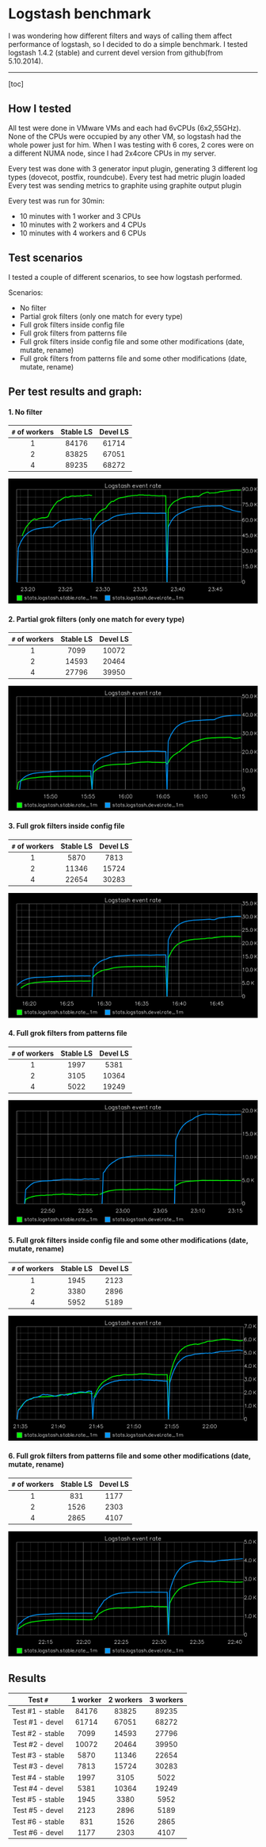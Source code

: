 Logstash benchmark
===================

I was wondering how different filters and ways of calling them affect performance of logstash, so I decided to do a simple benchmark. I tested logstash 1.4.2 (stable) and current devel version from github(from 5.10.2014).

-------------

[toc]

How I tested
-------------
All test were done in VMware VMs and each had 6vCPUs (6x2,55GHz). None of the CPUs were occupied by any other VM, so logstash had the whole power just for him. When I was testing with 6 cores, 2 cores were on a different NUMA node, since I had 2x4core CPUs in my server.

Every test was done with 3 generator input plugin, generating 3 different log types (dovecot, postfix, roundcube).
Every test had metric plugin loaded
Every test was sending metrics to graphite using graphite output plugin

Every test was run for 30min:

 - 10 minutes with 1 worker and 3 CPUs
 - 10 minutes with 2 workers and 4 CPUs
 - 10 minutes with 4 workers and 6 CPUs

Test scenarios
-------------
I tested a couple of different scenarios, to see how logstash performed. 

Scenarios:

- No filter
- Partial grok filters (only one match for every type) 
- Full grok filters inside config file
- Full grok filters from patterns file
- Full grok filters inside config file and some other modifications (date, mutate, rename)
- Full grok filters from patterns file and some other modifications (date, mutate, rename)

Per test results and graph:
-------------
#### 1. No filter
| `#` of workers    | Stable LS | Devel   LS|
| :-------:         | :----:    | :---:     |
| 1                 | 84176     |  61714    |
| 2                 | 83825     |  67051    |
| 4                 | 89235     |  68272    |

![Rate graph](https://github.com/matejzero/logstash-benchmark/blob/master/graphs/1-rate.png)

#### 2. Partial grok filters (only one match for every type) 
| `#` of workers    | Stable LS | Devel   LS|
| :-------:         | :----:    | :---:     |
| 1                 | 7099     |  10072    |
| 2                 | 14593     |  20464    |
| 4                 | 27796     |  39950    |

![Rate graph](https://github.com/matejzero/logstash-benchmark/blob/master/graphs/2-rate.png)

#### 3. Full grok filters inside config file
| `#` of workers    | Stable LS | Devel   LS|
| :-------:         | :----:    | :---:     |
| 1                 | 5870     |  7813    |
| 2                 | 11346     |  15724    |
| 4                 | 22654     |  30283    |

![Rate graph](https://github.com/matejzero/logstash-benchmark/blob/master/graphs/3-rate.png)

#### 4. Full grok filters from patterns file
| `#` of workers    | Stable LS | Devel   LS|
| :-------:         | :----:    | :---:     |
| 1                 | 1997     |  5381    |
| 2                 | 3105     |  10364    |
| 4                 | 5022     |  19249    |

![Rate graph](https://github.com/matejzero/logstash-benchmark/blob/master/graphs/4-rate.png)

#### 5. Full grok filters inside config file and some other modifications (date, mutate, rename)
| `#` of workers    | Stable LS | Devel   LS|
| :-------:         | :----:    | :---:     |
| 1                 | 1945     |  2123    |
| 2                 | 3380     |  2896    |
| 4                 | 5952     |  5189    |

![Rate graph](https://github.com/matejzero/logstash-benchmark/blob/master/graphs/5-rate.png)

#### 6. Full grok filters from patterns file and some other modifications (date, mutate, rename)
| `#` of workers    | Stable LS | Devel   LS|
| :-------:         | :----:    | :---:     |
| 1                 | 831     |  1177    |
| 2                 | 1526     |  2303    |
| 4                 | 2865     |  4107    |

![Rate graph](https://github.com/matejzero/logstash-benchmark/blob/master/graphs/6-rate.png)

Results
----------
| Test `#`  | 1 worker  | 2 workers   | 3 workers  |
|:-:|:-:|:-:|:-:|
| Test #1 - stable   | 84176  | 83825 | 89235 |
| Test #1 - devel    | 61714  | 67051 | 68272 |
| Test #2 - stable   |  7099  | 14593 | 27796 |
| Test #2 - devel    | 10072  | 20464 | 39950 |
| Test #3 - stable   |  5870  | 11346 | 22654 |
| Test #3 - devel    |  7813  | 15724 | 30283 |
| Test #4 - stable   |  1997  |  3105 |  5022 |
| Test #4 - devel    |  5381  | 10364 | 19249 |
| Test #5 - stable   |  1945  |  3380 |  5952 |
| Test #5 - devel    |  2123  |  2896 |  5189 |
| Test #6 - stable   |   831  |  1526 |  2865 |
| Test #6 - devel    |  1177  |  2303 |  4107 |
